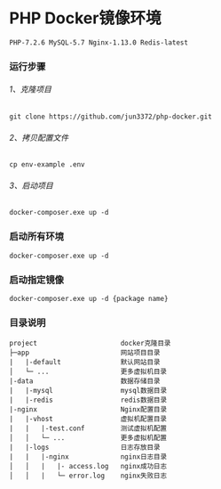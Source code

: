# PHP Docker镜像环境
    PHP-7.2.6 MySQL-5.7 Nginx-1.13.0 Redis-latest

### 运行步骤
###### 1、克隆项目
    git clone https://github.com/jun3372/php-docker.git

###### 2、拷贝配置文件
    cp env-example .env

###### 3、启动项目
    docker-composer.exe up -d

### 启动所有环境
    docker-composer.exe up -d

### 启动指定镜像
    docker-composer.exe up -d {package name}

### 目录说明
    project                     docker克隆目录
    ├─app                       网站项目目录
    |   |-default               默认网站目录
    │   └─ ...                  更多虚拟机目录
    |-data                      数据存储目录
    |   |-mysql                 mysql数据目录
    |   |-redis                 redis数据目录
    |-nginx                     Nginx配置目录
    |   |-vhost                 虚拟机配置目录
    |   |   |-test.conf         测试虚拟机配置
    │   │   └─ ...              更多虚拟机配置
    |   |-logs                  日志存放目录
    |   |   |-nginx             nginx日志目录
    │   │   |   |- access.log   nginx成功日志
    │   │   |   └─ error.log    nginx失败日志
